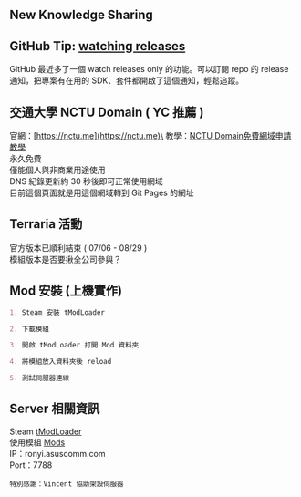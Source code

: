 ## New Knowledge Sharing

## GitHub Tip: [watching releases](https://www.jessesquires.com/blog/2020/07/30/github-tip-watching-releases/)
GitHub 最近多了一個 watch releases only 的功能。可以訂閱 repo 的 release 通知，把專案有在用的 SDK、套件都開啟了這個通知，輕鬆追蹤。

## 交通大學 NCTU Domain ( YC 推薦 )
官網：[https://nctu.me](https://nctu.me)\
教學：[NCTU Domain免費網域申請教學](https://medium.com/@NorthBei/nctu-domain免費網域申請教學-b629fdaaad90)\
永久免費\
僅能個人與非商業用途使用\
DNS 紀錄更新約 30 秒後即可正常使用網域\
目前這個頁面就是用這個網域轉到 Git Pages 的網址

## Terraria 活動
官方版本已順利結束 ( 07/06 - 08/29 )\
模組版本是否要揪全公司參與？

## Mod 安裝 (上機實作)
```markdown
1. Steam 安裝 tModLoader

2. 下載模組

3. 開啟 tModLoader 打開 Mod 資料夾

4. 將模組放入資料夾後 reload

5. 測試伺服器連線
```
## Server 相關資訊
Steam [tModLoader](https://store.steampowered.com/app/1281930/tModLoader)\
使用模組 [Mods](https://drive.google.com/file/d/1unTTHDlmSkrhYZ_uGOw9YIXgdGi0ukzL/view?usp=sharing)\
IP：ronyi.asuscomm.com\
Port：7788

`特別感謝：Vincent 協助架設伺服器`